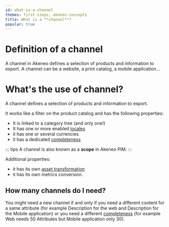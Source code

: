 ```yaml
---
id: what-is-a-channel
themes: first-steps, akeneo-concepts
title: What is a **channel**?
popular: true
---
```


# Definition of a channel
A channel in Akeneo defines a selection of products and information to export. A channel can be a website, a print catalog, a mobile application...

# What's the use of channel?
A channel defines a selection of products and information to export.

It works like a filter on the product catalog and has the following properties:
- It is linked to a category tree (and only one!)
- It has one or more enabled [locales](articles/what-is-a-locale.html)
- it has one or several currencies
- it has a dedicated [completeness](articles/what-is-the-completeness.html)  

::: tips
A channel is also known as a **scope** in Akeneo PIM.
:::

Additional properties:
- it has its own [asset transformation](articles/assets-transformation.html)
- it has its own metrics conversion.

## How many channels do I need?

You might need a new channel if and only if you need a different content for a same attribute (for example Description for the web and Description for the Mobile application) or you need a different [completeness](articles/what-is-the-completeness.html) (for example Web needs 50 Attributes but Mobile application only 30).
